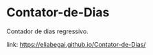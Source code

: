 # Contator-de-Dias
Contador de dias regressivo.

link: https://eliabegai.github.io/Contator-de-Dias/
